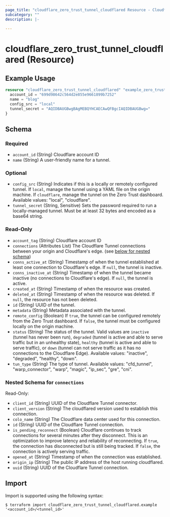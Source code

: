 ```yaml
---
page_title: "cloudflare_zero_trust_tunnel_cloudflared Resource - Cloudflare"
subcategory: ""
description: |-
  
---
```


# cloudflare_zero_trust_tunnel_cloudflared (Resource)



## Example Usage

```terraform
resource "cloudflare_zero_trust_tunnel_cloudflared" "example_zero_trust_tunnel_cloudflared" {
  account_id = "699d98642c564d2e855e9661899b7252"
  name = "blog"
  config_src = "local"
  tunnel_secret = "AQIDBAUGBwgBAgMEBQYHCAECAwQFBgcIAQIDBAUGBwg="
}
```

<!-- schema generated by tfplugindocs -->
## Schema

### Required

- `account_id` (String) Cloudflare account ID
- `name` (String) A user-friendly name for a tunnel.

### Optional

- `config_src` (String) Indicates if this is a locally or remotely configured tunnel. If `local`, manage the tunnel using a YAML file on the origin machine. If `cloudflare`, manage the tunnel on the Zero Trust dashboard.
Available values: "local", "cloudflare".
- `tunnel_secret` (String, Sensitive) Sets the password required to run a locally-managed tunnel. Must be at least 32 bytes and encoded as a base64 string.

### Read-Only

- `account_tag` (String) Cloudflare account ID
- `connections` (Attributes List) The Cloudflare Tunnel connections between your origin and Cloudflare's edge. (see [below for nested schema](#nestedatt--connections))
- `conns_active_at` (String) Timestamp of when the tunnel established at least one connection to Cloudflare's edge. If `null`, the tunnel is inactive.
- `conns_inactive_at` (String) Timestamp of when the tunnel became inactive (no connections to Cloudflare's edge). If `null`, the tunnel is active.
- `created_at` (String) Timestamp of when the resource was created.
- `deleted_at` (String) Timestamp of when the resource was deleted. If `null`, the resource has not been deleted.
- `id` (String) UUID of the tunnel.
- `metadata` (String) Metadata associated with the tunnel.
- `remote_config` (Boolean) If `true`, the tunnel can be configured remotely from the Zero Trust dashboard. If `false`, the tunnel must be configured locally on the origin machine.
- `status` (String) The status of the tunnel. Valid values are `inactive` (tunnel has never been run), `degraded` (tunnel is active and able to serve traffic but in an unhealthy state), `healthy` (tunnel is active and able to serve traffic), or `down` (tunnel can not serve traffic as it has no connections to the Cloudflare Edge).
Available values: "inactive", "degraded", "healthy", "down".
- `tun_type` (String) The type of tunnel.
Available values: "cfd_tunnel", "warp_connector", "warp", "magic", "ip_sec", "gre", "cni".

<a id="nestedatt--connections"></a>
### Nested Schema for `connections`

Read-Only:

- `client_id` (String) UUID of the Cloudflare Tunnel connector.
- `client_version` (String) The cloudflared version used to establish this connection.
- `colo_name` (String) The Cloudflare data center used for this connection.
- `id` (String) UUID of the Cloudflare Tunnel connection.
- `is_pending_reconnect` (Boolean) Cloudflare continues to track connections for several minutes after they disconnect. This is an optimization to improve latency and reliability of reconnecting.  If `true`, the connection has disconnected but is still being tracked. If `false`, the connection is actively serving traffic.
- `opened_at` (String) Timestamp of when the connection was established.
- `origin_ip` (String) The public IP address of the host running cloudflared.
- `uuid` (String) UUID of the Cloudflare Tunnel connection.

## Import

Import is supported using the following syntax:

```shell
$ terraform import cloudflare_zero_trust_tunnel_cloudflared.example '<account_id>/<tunnel_id>'
```
